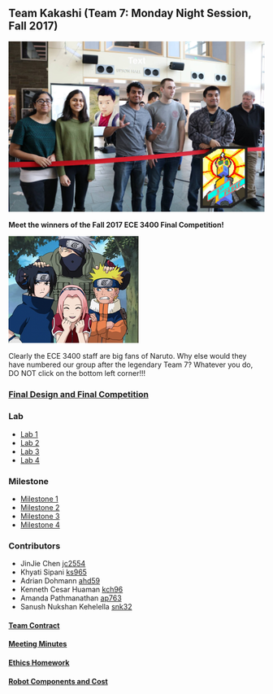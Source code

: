 ## Team Kakashi (Team 7: Monday Night Session, Fall 2017) 

![Team Picture.](./docs/image/TeamPicture.jpg)

**Meet the winners of the Fall 2017 ECE 3400 Final Competition!**



![The team in action.](./docs/image/team_kakashi.png)

Clearly the ECE 3400 staff are big fans of Naruto. Why else would they have numbered our group after the legendary Team 7? Whatever you do, DO NOT click on the bottom left corner!!!


### [Final Design and Final Competition](./docs/final_design) 

### Lab
 - [Lab 1](./docs/lab1)
 - [Lab 2](./docs/lab2)
 - [Lab 3](./docs/lab3)
 - [Lab 4](./docs/lab4)

### Milestone
 - [Milestone 1](./docs/milestone1)
 - [Milestone 2](./docs/milestone2)
 - [Milestone 3](./docs/milestone3)
 - [Milestone 4](./docs/milestone4) 

### Contributors
 - JinJie Chen              [jc2554](mailto:jc2554@cornell.edu)
 - Khyati Sipani            [ks965](mailto:ks965@cornell.edu)
 - Adrian Dohmann           [ahd59](mailto:ahd59@cornell.edu)
 - Kenneth Cesar Huaman     [kch96](mailto:kch96@cornell.edu)
 - Amanda Pathmanathan      [ap763](mailto:ap763@cornell.edu)
 - Sanush Nukshan Kehelella [snk32](mailto:snk32@cornell.edu)  


#### [Team Contract](./docs/team_contract)
#### [Meeting Minutes](./docs/meeting_minutes)
#### [Ethics Homework](./docs/ethics_hw)
#### [Robot Components and Cost](./docs/cost)

